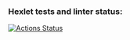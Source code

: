 ### Hexlet tests and linter status:
[![Actions Status](https://github.com/Maksyliator/php-project-lvl2/workflows/hexlet-check/badge.svg)](https://github.com/Maksyliator/php-project-lvl2/actions)